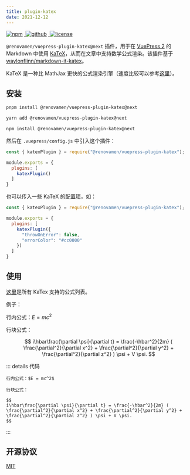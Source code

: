 ```yaml
---
title: plugin-katex
date: 2021-12-12
---
```


<p>
  <a href="https://www.npmjs.com/package/@renovamen/vuepress-plugin-katex/v/next" target="_blank">
    <img src="https://img.shields.io/npm/v/@renovamen/vuepress-plugin-katex/next.svg?style=flat-square&logo=npm" style="display: inline; margin: 0 4px 0 0" alt="npm">
  </a>
  <a href="https://github.com/Renovamen/vuepress-theme-gungnir/tree/main/packages/plugins/katex" target="_blank">
    <img src="https://img.shields.io/badge/GitHub-@renovamen/vuepress--plugin--katex-26A2FF?style=flat-square&logo=github" style="display: inline; margin: 0 4px 0 0" alt="github">
  </a>
  <a href="https://github.com/Renovamen/vuepress-theme-gungnir/blob/main/packages/plugins/katex/LICENSE" target="_blank">
    <img src="https://img.shields.io/badge/License-MIT-green?style=flat-square" style="display: inline; margin: 0 4px 0 0" alt="license">
  </a>
</p>

`@renovamen/vuepress-plugin-katex@next` 插件，用于在 [VuePress 2](https://v2.vuepress.vuejs.org/zh/) 的 Markdown 中使用 [KaTeX](https://katex.org/)，从而在文章中支持数学公式渲染。该插件基于 [waylonflinn/markdown-it-katex](https://github.com/waylonflinn/markdown-it-katex)。

KaTeX 是一种比 MathJax 更快的公式渲染引擎（速度比较可以参考[这里](https://www.intmath.com/cg5/katex-mathjax-comparison.php)）。


## 安装

<CodeGroup>
<CodeGroupItem title="PNPM" active>

```bash
pnpm install @renovamen/vuepress-plugin-katex@next
```

</CodeGroupItem>

<CodeGroupItem title="YARN" active>

```bash
yarn add @renovamen/vuepress-plugin-katex@next
```

</CodeGroupItem>

<CodeGroupItem title="NPM">

```bash
npm install @renovamen/vuepress-plugin-katex@next
```

</CodeGroupItem>
</CodeGroup>


然后在 `.vuepress/config.js` 中引入这个插件：

```js
const { katexPlugin } = require("@renovamen/vuepress-plugin-katex");

module.exports = {
  plugins: [
    katexPlugin()
  ]
}
```

也可以传入一些 KaTeX 的[配置项](https://katex.org/docs/options.html)，如：

```js
const { katexPlugin } = require("@renovamen/vuepress-plugin-katex");

module.exports = {
  plugins: [
    katexPlugin({
      "throwOnError": false,
      "errorColor": "#cc0000"
    })
  ]
}
```


## 使用

[这里](https://katex.org/docs/supported.html)是所有 KaTex 支持的公式列表。

例子：

行内公式：$E = mc^2$

行块公式：

$$
i\hbar\frac{\partial \psi}{\partial t} = \frac{-\hbar^2}{2m} ( \frac{\partial^2}{\partial x^2} + \frac{\partial^2}{\partial y^2} + \frac{\partial^2}{\partial z^2} ) \psi + V \psi.
$$

::: details 代码
```
行内公式：$E = mc^2$

行块公式：

$$
i\hbar\frac{\partial \psi}{\partial t} = \frac{-\hbar^2}{2m} ( \frac{\partial^2}{\partial x^2} + \frac{\partial^2}{\partial y^2} + \frac{\partial^2}{\partial z^2} ) \psi + V \psi.
$$
```
:::


## 开源协议

[MIT](https://github.com/Renovamen/vuepress-theme-gungnir/blob/main/packages/plugins/katex/LICENSE)
